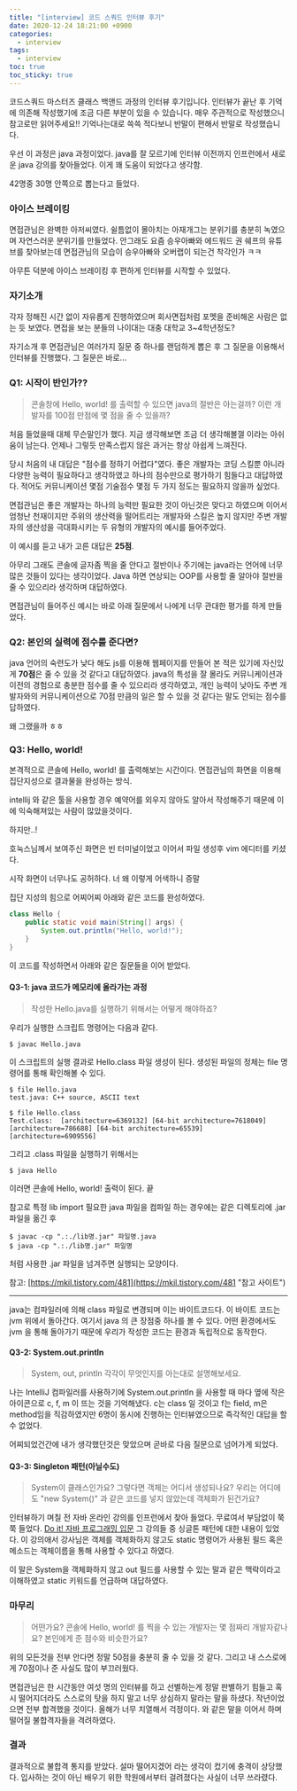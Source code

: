 ```yaml
---
title: "[interview] 코드 스쿼드 인터뷰 후기"
date: 2020-12-24 18:21:00 +0900
categories: 
  - interview
tags:
  - interview
toc: true
toc_sticky: true
---
```


 코드스쿼드 마스터즈 클래스 백앤드 과정의 인터뷰 후기입니다. 인터뷰가 끝난 후 기억에 의존해 작성했기에 조금 다른 부분이 있을 수 있습니다. 매우 주관적으로 작성했으니 참고로만 읽어주세요!! 기억나는대로 쓱쓱 적다보니 반말이 편해서 반말로 작성했습니다.





 우선 이 과정은 java 과정이었다. java를 잘 모르기에 인터뷰 이전까지 인프런에서 새로운 java 강의를 찾아들었다. 이게 꽤 도움이 되었다고 생각함.

 42명중 30명 안쪽으로 뽑는다고 들었다.

### 아이스 브레이킹
 면접관님은 완벽한 아저씨였다. 쉴틈없이 몰아치는 아재개그는 분위기를 충분히 녹였으며 자연스러운 분위기를 만들었다. 안그래도 요즘 승우아빠와 에드워드 권 쉐프의 유튜브를 찾아보는데 면접관님의 모습이 승우아빠와 오버랩이 되는건 착각인가 ㅋㅋ

 아무튼 덕분에 아이스 브레이킹 후 편하게 인터뷰를 시작할 수 있었다.


### 자기소개

 각자 정해진 시간 없이 자유롭게 진행하였으며 회사면접처럼 포멧을 준비해온 사람은 없는 듯 보였다. 면접을 보는 분들의 나이대는 대충 대학교 3~4학년정도?

 자기소개 후 면접관님은 여러가지 질문 중 하나를 랜덤하게 뽑은 후 그 질문을 이용해서 인터뷰를 진행했다. 그 질문은 바로...



### Q1: 시작이 반인가??

> 콘솔창에 Hello, world! 를 출력할 수 있으면 java의 절반은 아는걸까?
> 이런 개발자를 100점 만점에 몇 점을 줄 수 있을까?

 처음 들었을때 대체 무슨말인가 했다. 지금 생각해보면 조금 더 생각해볼껄 이라는 아쉬움이 남는다. 언제나 그렇듯 만족스럽지 않은 과거는 항상 아쉽게 느껴진다.

 당시 처음의 내 대답은 "점수를 정하기 어렵다"였다. 좋은 개발자는 코딩 스킬뿐 아니라 다양한 능력이 필요하다고 생각하였고 하나의 점수만으로 평가하기 힘들다고 대답하였다. 적어도 커뮤니케이션 몇점 기술점수 몇점 두 가지 정도는 필요하지 않을까 싶었다.

면접관님은 좋은 개발자는 하나의 능력만 필요한 것이 아닌것은 맞다고 하였으며 이어서 엄청난 천재이지만 주위의 생산력을 떨어트리는 개발자와 스킬은 높지 않지만 주변 개발자의 생산성을 극대화시키는 두 유형의 개발자의 예시를 들어주었다.

이 예시를 듣고 내가 고른 대답은 **25점**.

 아무리 그래도 콘솔에 글자좀 찍을 줄 안다고 절반이나 주기에는 java라는 언어에 너무 많은 것들이 있다는 생각이었다. Java 하면 연상되는 OOP를 사용할 줄 알아야 절반을 줄 수 있으리라 생각하며 대답하였다.



 면접관님이 들어주신 예시는 바로 아래 질문에서 나에게 너무 관대한 평가를 하게 만들었다.





### Q2: 본인의 실력에 점수를 준다면?

 java 언어의 숙련도가 낮다 해도 js를 이용해 웹페이지를 만들어 본 적은 있기에 자신있게 **70점**은 줄 수 있을 것 같다고 대답하였다. java의 특성을 잘 몰라도 커뮤니케이션과 이전의 경험으로 충분한 점수를 줄 수 있으리라 생각하였고, 개인 능력이 낮아도 주변 개발자와의 커뮤니케이션으로 70점 만큼의 일은 할 수 있을 것 같다는 말도 안되는 점수를 답하였다.

 왜 그랬을까 ㅎㅎ





### Q3: Hello, world!

 본격적으로 콘솔에 Hello, world! 를 출력해보는 시간이다. 면접관님의 화면을 이용해 집단지성으로 결과물을 완성하는 방식.

 intellij 와 같은 툴을 사용할 경우 예약어를 외우지 않아도 알아서 작성해주기 때문에 이에 익숙해져있는 사람이 많았을것이다.

하지만..!

호눅스님께서 보여주신 화면은 빈 터미널이었고 이어서 파일 생성후 vim 에디터를 키셨다.

시작 화면이 너무나도 공허하다. 너 왜 이렇게 어색하니 증말

 집단 지성의 힘으로 어찌어찌 아래와 같은 코드를 완성하였다.

``` java
class Hello {
	public static void main(String[] args) {
		System.out.println("Hello, world!");
	}
}
```



 이 코드를 작성하면서 아래와 같은 질문들을 이어 받았다.



#### Q3-1: java 코드가 메모리에 올라가는 과정

> 작성한 Hello.java를 실행하기 위해서는 어떻게 해야하죠?



 우리가 실행한 스크립트 명령어는 다음과 같다.

```shellscript
$ javac Hello.java
```
이 스크립트의 실행 결과로 Hello.class 파일 생성이 된다. 생성된 파일의 정체는 file 명령어를 통해 확인해볼 수 있다.


```shellscript
$ file Hello.java
test.java: C++ source, ASCII text

$ file Hello.class
Test.class:  [architecture=6369132] [64-bit architecture=7618049] [architecture=786688] [64-bit architecture=65539] [architecture=6909556]
```

그리고 .class 파일을 실행하기 위해서는

```shellscript
$ java Hello
```

이러면 콘솔에 Hello, world! 출력이 된다. 끝



참고로 특정 lib import 필요한 java 파일을 컴파일 하는 경우에는 같은 디렉토리에  .jar 파일을 옮긴 후
```shellscript
$ javac -cp ".:./lib명.jar" 파일명.java
$ java -cp ".:./lib명.jar" 파일명
```
처럼 사용한 .jar 파일을 넘겨주면 실행되는 모양이다.

참고: [https://mkil.tistory.com/481](https://mkil.tistory.com/481 "참고 사이트")

---

 java는 컴파일러에 의해 class 파일로 변경되며 이는 바이트코드다. 이 바이트 코드는 jvm 위에서 돌아간다. 여기서 java 의 큰 장점중 하나를 볼 수 있다. 어떤 환경에서도 jvm 을 통해 돌아가기 때문에 우리가 작성한 코드는 환경과 독립적으로 동작한다.



#### Q3-2: System.out.println

> System, out, println 각각이 무엇인지를 아는대로 설명해보세요.

 나는 IntelliJ 컴파일러를 사용하기에 System.out.println 을 사용할 때 마다 옆에 작은 아이콘으로 c, f, m 이 뜨는 것을 기억해냈다.
 c는 class 일 것이고 f는 field, m은 method임을 직감하였지만 6명이 동시에 진행하는 인터뷰였으므로 즉각적인 대답을 할 수 없었다.

어찌되었건간에 내가 생각했던것은 맞았으며 곧바로 다음 질문으로 넘어가게 되었다.



#### Q3-3: Singleton 패턴(아닐수도)

> System이 클래스인가요? 그렇다면 객체는 어디서 생성되나요? 우리는 어디에도 "new System()" 과 같은 코드를 넣지 않았는데 객체화가 된건가요?

인터뷰하기 며칠 전 자바 온라인 강의를 인프런에서 찾아 들었다. 무료여서 부담없이 쭉쭉 들었다.
[Do it! 자바 프로그래밍 입문](https://www.inflearn.com/course/%EC%9E%90%EB%B0%94-%ED%94%84%EB%A1%9C%EA%B7%B8%EB%9E%98%EB%B0%8D-%EC%9E%85%EB%AC%B8)
그 강의들 중 싱글톤 패턴에 대한 내용이 있었다. 이 강의애서 강사님은 객체를 객체화하지 않고도 static 명령어가 사용된 필드 혹은 메소드는 객체이름을 통해 사용할 수 있다고 하였다.

 이 말은 System을 객체화하지 않고 out 필드를 사용할 수 있는 말과 같은 맥락이라고 이해하였고 static 키워드를 언급하며 대답하였다.



### 마무리

> 어떤가요? 콘솔에 Hello, world! 를 찍을 수 있는 개발자는 몇 점짜리 개발자같나요? 본인에게 준 점수와 비슷한가요?

 위의 모든것을 전부 안다면 정말 50점을 충분히 줄 수 있을 것 같다. 그리고 내 스스로에게 70점이나 준 사실도 많이 부끄러웠다.



 면접관님은 한 시간동안 여섯 명의 인터뷰를 하고 선별하는게 정말 판별하기 힘들고 혹시 떨어지더라도 스스로의 탓을 하지 말고 너무 상심하지 말라는 말을 하셨다. 작년이었으면 전부 합격했을 것이다. 올해가 너무 치열해서 걱정이다. 와 같은 말을 이어서 하며 떨어질 불합격자들을 격려하였다.


### 결과
 결과적으로 불합격  통지를 받았다. 설마 떨어지겠어 라는 생각이 컸기에 충격이 상당했다. 입사하는 것이 아닌 배우기 위한 학원에서부터 걸려졌다는 사실이 너무 쓰라렸다. 
